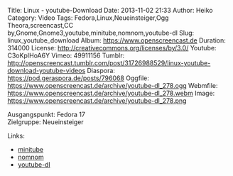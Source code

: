 Title: Linux - youtube-Download
Date: 2013-11-02 21:33
Author: Heiko
Category: Video
Tags: Fedora,Linux,Neueinsteiger,Ogg Theora,screencast,CC by,Gnome,Gnome3,youtube,minitube,nomnom,youtube-dl
Slug: linux_youtube_download
Album: https://www.openscreencast.de
Duration: 314000
License: http://creativecommons.org/licenses/by/3.0/
Youtube: C3oKpIHoA6Y
Vimeo: 49911156
Tumblr: http://openscreencast.tumblr.com/post/31726988529/linux-youtube-download-youtube-videos
Diaspora: https://pod.geraspora.de/posts/796068
Oggfile: https://www.openscreencast.de/archive/youtube-dl_278.ogg
Webmfile: https://www.openscreencast.de/archive/youtube-dl_278.webm
Image: https://www.openscreencast.de/archive/youtube-dl_278.png

Ausgangspunkt: Fedora 17  
Zielgruppe: Neueinsteiger  

Links:

  * [minitube](http://flavio.tordini.org/minitube "Link zu minitube" )
  * [nomnom](http://nomnom.sourceforge.net/ "Link zu nomnom" )
  * [youtube-dl](http://rg3.github.io/youtube-dl/ "Link zu youtube-dl" )

